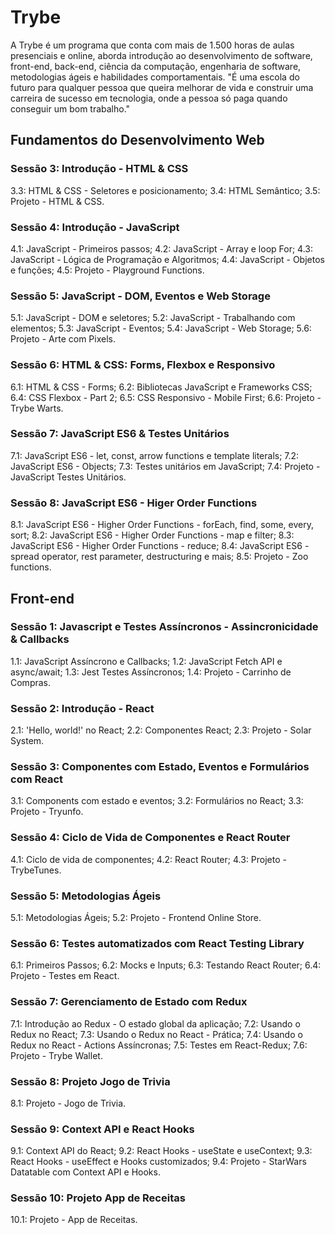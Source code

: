 # Trybe

A Trybe é um programa que conta com mais de 1.500 horas de aulas presenciais e online, aborda introdução ao desenvolvimento de software, front-end, back-end, ciência da computação, engenharia de software, metodologias ágeis e habilidades comportamentais.
"É uma escola do futuro para qualquer pessoa que queira melhorar de vida e construir uma carreira de sucesso em tecnologia, onde a pessoa só paga quando conseguir um bom trabalho."

## Fundamentos do Desenvolvimento Web
 
### Sessão 3: Introdução - HTML & CSS
 3.3: HTML & CSS - Seletores e posicionamento;
 3.4: HTML Semântico;
 3.5: Projeto - HTML & CSS.
 
### Sessão 4: Introdução - JavaScript
 4.1: JavaScript - Primeiros passos;
 4.2: JavaScript - Array e loop For;
 4.3: JavaScript - Lógica de Programação e Algoritmos;
 4.4: JavaScript - Objetos e funções;
 4.5: Projeto - Playground Functions.
 
### Sessão 5: JavaScript - DOM, Eventos e Web Storage
 5.1: JavaScript - DOM e seletores;
 5.2: JavaScript - Trabalhando com elementos;
 5.3: JavaScript - Eventos;
 5.4: JavaScript - Web Storage;
 5.6: Projeto - Arte com Pixels.
 
### Sessão 6: HTML & CSS: Forms, Flexbox e Responsivo
 6.1: HTML & CSS - Forms;
 6.2: Bibliotecas JavaScript e Frameworks CSS;
 6.4: CSS Flexbox - Part 2;
 6.5: CSS Responsivo - Mobile First;
 6.6: Projeto - Trybe Warts.
 
### Sessão 7: JavaScript ES6 & Testes Unitários
 7.1: JavaScript ES6 - let, const, arrow functions e template literals;
 7.2: JavaScript ES6 - Objects;
 7.3: Testes unitários em JavaScript;
 7.4: Projeto - JavaScript Testes Unitários.
 
### Sessão 8: JavaScript ES6 - Higer Order Functions
 8.1: JavaScript ES6 - Higher Order Functions - forEach, find, some, every, sort;
 8.2: JavaScript ES6 - Higher Order Functions - map e filter;
 8.3: JavaScript ES6 - Higher Order Functions - reduce;
 8.4: JavaScript ES6 - spread operator, rest parameter, destructuring e mais;
 8.5: Projeto - Zoo functions.
 
## Front-end

### Sessão 1: Javascript e Testes Assíncronos - Assincronicidade & Callbacks
 1.1: JavaScript Assíncrono e Callbacks;
 1.2: JavaScript Fetch API e async/await;
 1.3: Jest Testes Assíncronos;
 1.4: Projeto - Carrinho de Compras.
 
### Sessão 2: Introdução - React
 2.1: 'Hello, world!' no React;
 2.2: Componentes React;
 2.3: Projeto - Solar System.
 
### Sessão 3: Componentes com Estado, Eventos e Formulários com React
 3.1: Components com estado e eventos;
 3.2: Formulários no React;
 3.3: Projeto - Tryunfo.
 
### Sessão 4: Ciclo de Vida de Componentes e React Router
 4.1: Ciclo de vida de componentes;
 4.2: React Router;
 4.3: Projeto - TrybeTunes.
 
### Sessão 5: Metodologias Ágeis
 5.1: Metodologias Ágeis;
 5.2: Projeto - Frontend Online Store.
 
### Sessão 6: Testes automatizados com React Testing Library
 6.1: Primeiros Passos;
 6.2: Mocks e Inputs;
 6.3: Testando React Router;
 6.4: Projeto - Testes em React.
 
### Sessão 7: Gerenciamento de Estado com Redux
 7.1: Introdução ao Redux - O estado global da aplicação;
 7.2: Usando o Redux no React;
 7.3: Usando o Redux no React - Prática;
 7.4: Usando o Redux no React - Actions Assíncronas;
 7.5: Testes em React-Redux;
 7.6: Projeto - Trybe Wallet.
 
### Sessão 8: Projeto Jogo de Trivia
 8.1: Projeto - Jogo de Trivia.
 
### Sessão 9: Context API e React Hooks
 9.1: Context API do React;
 9.2: React Hooks - useState e useContext;
 9.3: React Hooks - useEffect e Hooks customizados;
 9.4: Projeto - StarWars Datatable com Context API e Hooks.
 
### Sessão 10: Projeto App de Receitas
 10.1: Projeto - App de Receitas.

